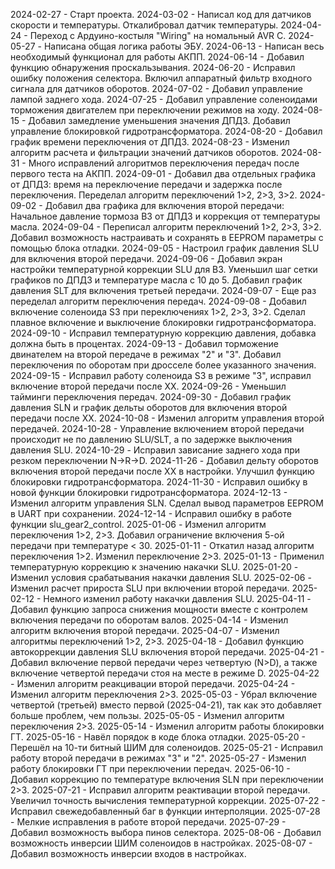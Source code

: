 2024-02-27 - Старт проекта.
2024-03-02 - Написал код для датчиков скорости и температуры.
				Откалибровал датчик температуры.
2024-04-24 - Переход с Ардуино-костыля "Wiring" на номальный AVR C.
2024-05-27 - Написана общая логика работы ЭБУ.
2024-06-13 - Написан весь необходимый функционал для работы АКПП.
2024-06-14 - Добавил функцию обнаружения проскальзывания.
2024-06-20 - Исправил ошибку положения селектора.
				Включил аппаратный фильтр входного сигнала для датчиков оборотов.
2024-07-02 - Добавил управление лампой заднего хода.
2024-07-25 - Добавил управление соленоидами торможения двигателем
				при переключении режимов на ходу.
2024-08-15 - Добавил замедление уменьшения значения ДПДЗ.
				Добавил управление блокировкой гидротрансформатора.
2024-08-20 - Добавил график времени переключения от ДПДЗ.
2024-08-23 - Изменил алгоритм расчета и фильтрации значений датчиков оборотов.
2024-08-31 - Много исправлений алгоритмов переключения передач после первого теста на АКПП.
2024-09-01 - Добавил два отдельных графика от ДПДЗ: 
					время на переключение передачи и задержка после переключения.
				Переделал алгоритм переключений 1>2, 2>3, 3>2.
2024-09-02 - Добавил два графика для включения второй передачи:
				Начальное давление тормоза B3 от ДПДЗ и коррекция от температуры масла.
2024-09-04 - Переписал алгоритм переключений 1>2, 2>3, 3>2.
				Добавил возможность настраивать и сохранять в EEPROM параметры с
				помощью блока отладки.
2024-09-05 - Настроил график давления SLU для включения второй передачи.
2024-09-06 - Добавил экран настройки температурной коррекции SLU для B3.
				Уменьшил шаг сетки графиков по ДПДЗ и температуре масла с 10 до 5.
				Добавил график давления SLT для включения третьей передачи.
2024-09-07 - Еще раз переделал алгоритм переключения передач.
2024-09-08 - Добавил включение соленоида S3 при переключениях 1>2, 2>3, 3>2.
				Сделал плавное включение и выключение блокировки гидротрансформатора.
2024-09-10 - Исправил температурную коррекцию давления, добавка должна быть в процентах.
2024-09-13 - Добавил торможение двинателем на второй передаче в режимах "2" и "3".
				Добавил переключения по оборотам при дросселе более указанного значения.
2024-09-15 - Исправил работу соленоида S3 в режиме "3", исправил включение второй передачи
				после ХХ.
2024-09-26 - Уменьшил тайминги переключения передач.
2024-09-30 - Добавил график давления SLN и график дельты оборотов для включения
				второй передачи после ХХ.
2024-10-08 - Изменил алгоритм управления второй передачей.
2024-10-28 - Управление включением второй передачи происходит не по давлению SLU/SLT,
				а по задержке выключения давления SLU.
2024-10-29 - Исправил зависание заднего хода при резком переключении N->R->D.
2024-11-26 - Добавил дельту оборотов включения второй передачи после ХХ в настройки.
				Улучшил функцию блокировки гидротрансформатора.
2024-11-30 - Исправил ошибку в новой функции блокировки гидротрансформатора.
2024-12-13 - Изменил алгоритм управления SLN.
				Сделал вывод параметров EEPROM в UART при сохранении.
2024-12-14 - Исправил ошибку в работе функции slu_gear2_control.
2025-01-06 - Изменил алгоритм переключения 1>2, 2>3.
				Добавил ограничение включения 5-ой передачи при температуре < 30.
2025-01-11 - Откатил назад алгоритм переключения 1>2.
				Изменил переключение 2>3.
2025-01-13 - Применил температурную коррекцию к значению накачки SLU.
2025-01-20 - Изменил условия срабатывания накачки давления SLU.
2025-02-06 - Изменил расчет прироста SLU при включении второй передачи.
2025-02-12 - Немного изменил работу накачки давления SLU.
2025-04-11 - Добавил функцию запроса снижения мощности вместе
				с контролем включения передачи по оборотам валов.
2025-04-14 - Изменил алгоритм включения второй передачи.
2025-04-07 - Изменил алгоритмы переключений 1>2, 2>3.
2025-04-18 - Добавил функцию автокоррекции давления SLU включения второй передачи.
2025-04-21 - Добавил включение первой передачи через четвертую (N>D), а также
				включение четвертой передачи стоя на месте в режиме D.
2025-04-22 - Изменил алгоритм реакцивации второй передачи.
2025-04-24 - Изменил алгоритм переключения 2>3.
2025-05-03 - Убрал включение четвертой (третьей) вместо первой (2025-04-21), 
				так как это добавляет больше проблем, чем пользы.
2025-05-05 - Изменил алгоритм переключения 2>3.
2025-05-14 - Изменил алгоритм работы блокировки ГТ.
2025-05-16 - Навёл порядок в коде блока отладки.
2025-05-20 - Перешёл на 10-ти битный ШИМ для соленоидов.
2025-05-21 - Исправил работу второй передачи в режимах "3" и "2".
2025-05-27 - Изменил работу блокировки ГТ при переключении передач.
2025-06-10 - Добавил коррекцию по температуре включения SLN при переключении 2>3.
2025-07-21 - Исправил алгоритм реактивации второй передачи.
				Увеличил точность вычисления температурной коррекции.
2025-07-22 - Исправил свежедобавленный баг в функции интерполяции.
2025-07-28 - Мелкие исправления в работе второй передачи.
2025-07-29 - Добавил возможность выбора пинов селектора.
2025-08-06 - Добавил возможность инверсии ШИМ соленоидов в настройках.
2025-08-07 - Добавил возможность инверсии входов в настройках.